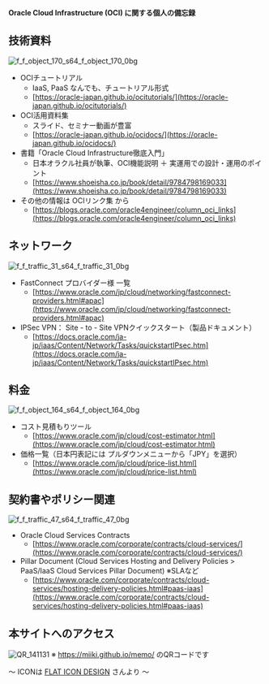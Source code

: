 **Oracle Cloud Infrastructure (OCI) に関する個人の備忘録**

## 技術資料
![f_f_object_170_s64_f_object_170_0bg](https://user-images.githubusercontent.com/30823930/135700029-6407c81c-4be5-43e3-8187-f2fd9357d65f.png) 
- OCIチュートリアル
    - IaaS, PaaS なんでも、チュートリアル形式
    - [https://oracle-japan.github.io/ocitutorials/](https://oracle-japan.github.io/ocitutorials/)
- OCI活用資料集
    - スライド、セミナー動画が豊富
    - [https://oracle-japan.github.io/ocidocs/](https://oracle-japan.github.io/ocidocs/)
- 書籍「Oracle Cloud Infrastructure徹底入門」
    - 日本オラクル社員が執筆、OCI機能説明 ＋ 実運用での設計・運用のポイント
    - [https://www.shoeisha.co.jp/book/detail/9784798169033](https://www.shoeisha.co.jp/book/detail/9784798169033)
- その他の情報は OCIリンク集 から
    - [https://blogs.oracle.com/oracle4engineer/column_oci_links](https://blogs.oracle.com/oracle4engineer/column_oci_links)

## ネットワーク
![f_f_traffic_31_s64_f_traffic_31_0bg](https://user-images.githubusercontent.com/30823930/135700307-ce932258-02b8-466b-82dc-fa7dd4a341ba.png)
- FastConnect プロバイダー様 一覧
    - [https://www.oracle.com/jp/cloud/networking/fastconnect-providers.html#apac](https://www.oracle.com/jp/cloud/networking/fastconnect-providers.html#apac)
- IPSec VPN： Site - to - Site VPNクイックスタート（製品ドキュメント）
    - [https://docs.oracle.com/ja-jp/iaas/Content/Network/Tasks/quickstartIPsec.htm](https://docs.oracle.com/ja-jp/iaas/Content/Network/Tasks/quickstartIPsec.htm)

## 料金 
![f_f_object_164_s64_f_object_164_0bg](https://user-images.githubusercontent.com/30823930/135700092-b3840669-6b66-42b0-8bb6-1af0123e03a8.png)
- コスト見積もりツール
    - [https://www.oracle.com/jp/cloud/cost-estimator.html](https://www.oracle.com/jp/cloud/cost-estimator.html)
- 価格一覧（日本円表記には プルダウンメニューから「JPY」を選択）
    - [https://www.oracle.com/jp/cloud/price-list.html](https://www.oracle.com/jp/cloud/price-list.html)

## 契約書やポリシー関連 
![f_f_traffic_47_s64_f_traffic_47_0bg](https://user-images.githubusercontent.com/30823930/149711290-5faf0655-51c4-4d87-972c-6029c1a168bd.png)
-  Oracle Cloud Services Contracts
    - [https://www.oracle.com/corporate/contracts/cloud-services/](https://www.oracle.com/corporate/contracts/cloud-services/)
-  Pillar Document (Cloud Services Hosting and Delivery Policies > PaaS/IaaS Cloud Services Pillar Document) ※SLAなど
    - [https://www.oracle.com/corporate/contracts/cloud-services/hosting-delivery-policies.html#paas-iaas](https://www.oracle.com/corporate/contracts/cloud-services/hosting-delivery-policies.html#paas-iaas)


## 本サイトへのアクセス

![QR_141131](https://user-images.githubusercontent.com/30823930/135700841-2f1a5940-cb53-456f-8a84-644c76314d9e.png)
※ https://miiki.github.io/memo/ のQRコードです

～ ICONは [FLAT ICON DESIGN](http://flat-icon-design.com/) さんより ～
